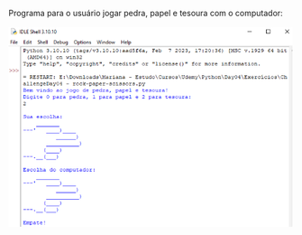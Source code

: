 Programa para o usuário jogar pedra, papel e tesoura com o computador:<br><br>
<img src="Imagens/ChallengeDay04.PNG" alt="DesafioD4"><br>

